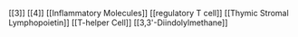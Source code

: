 [[3]]
[[4]]
[[Inflammatory Molecules]]
[[regulatory T cell]]
[[Thymic Stromal Lymphopoietin]]
[[T-helper Cell]]
[[3,3'-Diindolylmethane]]
